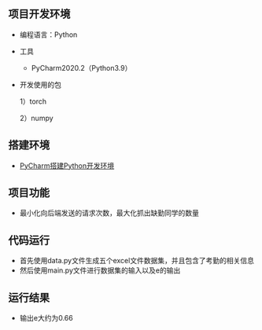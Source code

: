 ## 项目开发环境

- 编程语言：Python

- 工具

  - PyCharm2020.2（Python3.9）

- 开发使用的包

  1）torch

  2）numpy

## 搭建环境

- [PyCharm搭建Python开发环境](https://blog.csdn.net/jxlhljh/article/details/118785106)

## 项目功能

- 最小化向后端发送的请求次数，最大化抓出缺勤同学的数量

## 代码运行

- 首先使用data.py文件生成五个excel文件数据集，并且包含了考勤的相关信息
- 然后使用main.py文件进行数据集的输入以及e的输出
## 运行结果
- 输出e大约为0.66


